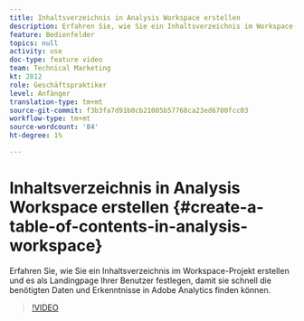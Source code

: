 ```yaml
---
title: Inhaltsverzeichnis in Analysis Workspace erstellen
description: Erfahren Sie, wie Sie ein Inhaltsverzeichnis im Workspace-Projekt erstellen und es als Landingpage Ihrer Benutzer festlegen, damit sie schnell die benötigten Daten und Erkenntnisse in Adobe Analytics finden können.
feature: Bedienfelder
topics: null
activity: use
doc-type: feature video
team: Technical Marketing
kt: 2812
role: Geschäftspraktiker
level: Anfänger
translation-type: tm+mt
source-git-commit: f3b3fa7d91b0cb21005b57768ca23ed6700fcc03
workflow-type: tm+mt
source-wordcount: '84'
ht-degree: 1%

---
```



# Inhaltsverzeichnis in Analysis Workspace erstellen {#create-a-table-of-contents-in-analysis-workspace}

Erfahren Sie, wie Sie ein Inhaltsverzeichnis im Workspace-Projekt erstellen und es als Landingpage Ihrer Benutzer festlegen, damit sie schnell die benötigten Daten und Erkenntnisse in Adobe Analytics finden können.

>[!VIDEO](https://video.tv.adobe.com/v/26990/?quality=12)
